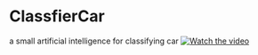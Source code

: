 # ClassfierCar
a small artificial intelligence for classifying car
[![Watch the video](https://encrypted-tbn0.gstatic.com/images?q=tbn:ANd9GcRvTxi5ytujTCLp3YRzd5BZ98wt436CEjKeQQBO2--HCSWOagQy)](https://www.youtube.com/watch?v=6ZPq_QzpKJ4&feature=youtu.be)

